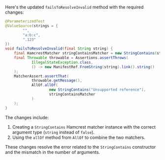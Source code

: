 Here's the updated `failsToResolveInvalid` method with the required changes:

```java
@ParameterizedTest
@ValueSource(strings = {
        "",
        "a:b:c",
        ".123"
})
void failsToResolveInvalid(final String string) {
    final HamcrestMatcher stringContainsMatcher = new StringContains(string);
    final Throwable throwable = Assertions.assertThrows(
            IllegalStateException.class,
            () -> new ManifestRef.FromString(string).link().string()
    );
    MatcherAssert.assertThat(
            throwable.getMessage(),
            AllOf.allOf(
                    new StringContains("Unsupported reference"),
                    stringContainsMatcher
            )
    );
}
```

The changes include:

1. Creating a `StringContains` Hamcrest matcher instance with the correct argument type (`string` instead of `false`).
2. Using the `allOf` method from `AllOf` to combine the two matchers.

These changes resolve the error related to the `StringContains` constructor and the mismatch in the number of arguments.